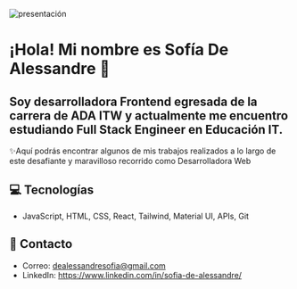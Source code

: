 ![presentación](https://github.com/user-attachments/assets/eefdd4fe-6db2-496f-a85a-82386ac40f6d)




# ¡Hola! Mi nombre es Sofía De Alessandre 🚀

## Soy desarrolladora Frontend egresada de la carrera de ADA ITW y actualmente me encuentro estudiando Full Stack Engineer en Educación IT.

✨Aquí podrás encontrar algunos de mis trabajos realizados a lo largo de este desafiante y maravilloso recorrido como Desarrolladora Web

## 💻 Tecnologías 
- JavaScript, HTML, CSS, React, Tailwind, Material UI, APIs, Git

## 📩 Contacto
- Correo: dealessandresofia@gmail.com
- LinkedIn: https://www.linkedin.com/in/sofia-de-alessandre/

  
  
